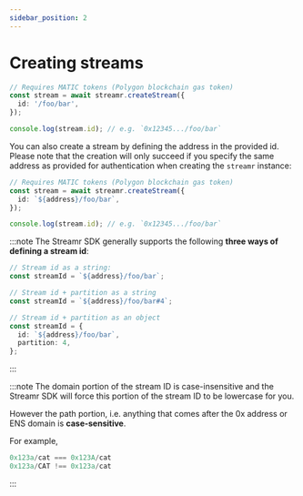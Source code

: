 ```yaml
---
sidebar_position: 2
---
```


# Creating streams
```ts
// Requires MATIC tokens (Polygon blockchain gas token)
const stream = await streamr.createStream({
  id: '/foo/bar',
});

console.log(stream.id); // e.g. `0x12345.../foo/bar`
```

You can also create a stream by defining the address in the provided id. Please note that the creation will only succeed if you specify the same address as provided for authentication when creating the `streamr` instance:

```ts
// Requires MATIC tokens (Polygon blockchain gas token)
const stream = await streamr.createStream({
  id: `${address}/foo/bar`,
});

console.log(stream.id); // e.g. `0x12345.../foo/bar`
```

:::note
The Streamr SDK generally supports the following **three ways of defining a stream id**:

```ts
// Stream id as a string:
const streamId = `${address}/foo/bar`;

// Stream id + partition as a string
const streamId = `${address}/foo/bar#4`;

// Stream id + partition as an object
const streamId = {
  id: `${address}/foo/bar`,
  partition: 4,
};
```
:::

:::note
The domain portion of the stream ID is case-insensitive and the Streamr SDK will force this portion of the stream ID to be lowercase for you.

However the path portion, i.e. anything that comes after the 0x address or ENS domain is **case-sensitive**.

For example,
```ts
0x123a/cat === 0x123A/cat
0x123a/CAT !== 0x123a/cat
```
:::

